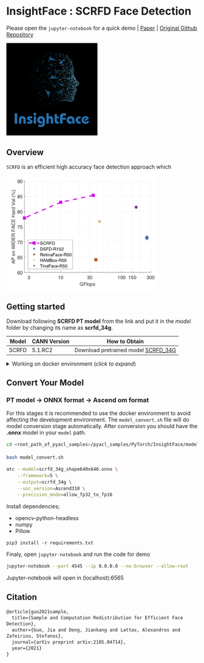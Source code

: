 # InsightFace : SCRFD Face Detection

Please open the `jupyter-notebook` for a quick demo | [Paper](https://arxiv.org/abs/2105.04714) | [Original Github Repository](https://github.com/deepinsight/insightface/tree/master/detection/scrfd)

<div align="left">
  <img src="./data/figures/insight_face.jpg" width="240" alt="prcurve"/>
</div>

## Overview
`SCRFD` is an efficient high accuracy face detection approach which 

<img src="./data/figures/scrfd_evelope.jpg" width="400" alt="prcurve"/>

## Getting started

Download following **SCRFD PT model** from the link and put it in the _model_ folder by changing its name as **scrfd_34g**. 

| **Model** | **CANN Version** | **How to Obtain** |
|---|---|---|
| SCRFD | 5.1.RC2  | Download pretrained model [SCRFD_34G](https://onedrive.live.com/?authkey=%21AJnAV5tWWaU6%5FPM&id=4A83B6B633B029CC%215538&cid=4A83B6B633B029CC)

<details> <summary> Working on docker environment (<i>click to expand</i>)</summary>

Start your docker environment.

```bash
sudo docker run -it -u root --rm --name insight_face -p 6565:4545 \
--device=/dev/davinci0 \
--device=/dev/davinci_manager \
--device=/dev/devmm_svm \
--device=/dev/hisi_hdc \
-v /usr/local/dcmi:/usr/local/dcmi \
-v /PATH/pyacl_samples:/workspace/pyacl_samples \
-v /usr/local/bin/npu-smi:/usr/local/bin/npu-smi \
-v /usr/local/Ascend/driver:/usr/local/Ascend/driver \
ascendhub.huawei.com/public-ascendhub/infer-modelzoo:22.0.RC2 /bin/bash
```

```bash
pip3 install --upgrade pip
pip3 install attrs numpy decorator sympy cffi pyyaml pathlib2 psutil protobuf scipy requests absl-py jupyter jupyterlab sympy
```

```bash
apt-get update && apt-get install -y --no-install-recommends \
        gcc \
        g++ \
        make \
        cmake \
        zlib1g \
        zlib1g-dev \
        openssl \
        libsqlite3-dev \
        libssl-dev \
        libffi-dev \
        unzip \
        pciutils \
        net-tools \
        libblas-dev \
        gfortran \
        libblas3 \
        libopenblas-dev \
        libbz2-dev \
        build-essential \
        git \
        && \
    apt-get clean && \
    rm -rf /var/lib/apt/lists/*
```
</details>

## Convert Your Model

### PT model -> ONNX format -> Ascend om format

For this stages it is recommended to use the docker environment to avoid affecting the development environment. The `model_convert.sh` file will do model conversion stage automatically. After conversion you should have the **.onnx** model in your `model` path.

```bash
cd <root_path_of_pyacl_samples>/pyacl_samples/PyTorch/InsightFace/model

bash model_convert.sh
```

```bash
atc --model=scrfd_34g_shape640x640.onnx \
    --framework=5 \
    --output=scrfd_34g \
    --soc_version=Ascend310 \
    --precision_mode=allow_fp32_to_fp16
```

Install dependencies;
- opencv-python-headless
- numpy
- Pillow

```
pip3 install -r requirements.txt
```

Finaly, open `jupyter-notebook` and run the code for demo

```bash
jupyter-notebook --port 4545 --ip 0.0.0.0 --no-browser --allow-root
```

Jupyter-notebook will open in (localhost):6565

## Citation
```
@article{guo2021sample,
  title={Sample and Computation Redistribution for Efficient Face Detection},
  author={Guo, Jia and Deng, Jiankang and Lattas, Alexandros and Zafeiriou, Stefanos},
  journal={arXiv preprint arXiv:2105.04714},
  year={2021}
}
```
